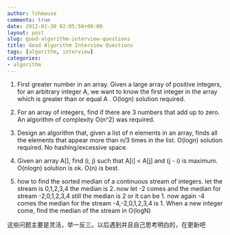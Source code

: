 ```yaml
---
author: lshmouse
comments: true
date: 2012-01-30 02:05:58+00:00
layout: post
slug: good-algorithm-interview-questions
title: Good Algorithm Interview Questions
tags: [algorithm, interview]
categories:
- algorithm
---
```



	
  1. First greater number in an array. Given a large array of positive integers, for an arbitrary integer A, we want to know the first integer in the array which is greater than or equal A . O(logn) solution required.

	
  2. For an array of integers, find if there are 3 numbers that add up to zero. An algorithm of complexity O(n^2) was required.

	
  3. Design an algorithm that, given a list of n elements in an array, finds all the elements that appear more than n/3 times in the list.
O(logn) solution required. No hashing/excessive space.

	
  4. Given an array A[], find (i, j) such that A[i] < A[j] and (j - i) is maximum. O(nlogn) solution is ok. O(n) is best.

	
  5. how to find the sorted median of a continuous stream of integers. let the stream is 0,1,2,3,4 the median is 2. now let -2 comes and the median for stream -2,0,1,2,3,4 still the median is 2 or it can be 1. now again -4 comes the median for the stream -4,-2,0,1,2,3,4 is 1. When a new integer come, find the median of the stream in O(logN)


这些问题主要是灵活，举一反三。以后遇到并且自己思考明白的，在更新吧
